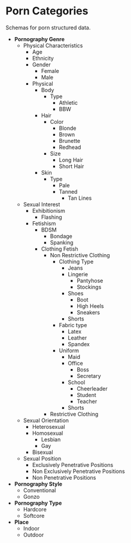 # Porn Categories

Schemas for porn structured data.

* **Pornography Genre**
  * Physical Characteristics 
    * Age 
    * Ethnicity
    * Gender 
      * Female 
      * Male 
    * Physical
      * Body 
        * Type 
          * Athletic 
          * BBW
      * Hair 
        * Color 
          * Blonde 
          * Brown 
          * Brunette 
          * Redhead 
        * Size
          * Long Hair 
          * Short Hair 
      * Skin 
        * Type 
          * Pale 
          * Tanned
            * Tan Lines
  * Sexual Interest
    * Exhibitionism
      * Flashing 
    * Fetishism
      * BDSM
        * Bondage
        * Spanking
      * Clothing Fetish 
        * Non Restrictive Clothing
          * Clothing Type
            * Jeans
            * Lingerie
              * Pantyhose
              * Stockings
            * Shoes
              * Boot
              * High Heels
              * Sneakers
            * Shorts
          * Fabric type
            * Latex
            * Leather
            * Spandex
          * Uniform
            * Maid
            * Office
              * Boss
              * Secretary
            * School
              * Cheerleader
              * Student
              * Teacher
            * Shorts
        * Restrictive Clothing
  * Sexual Orientation
    * Heterosexual 
    * Homosexual
      * Lesbian 
      * Gay 
    * Bisexual 
  * Sexual Position
    * Exclusively Penetrative Positions 
    * Non Exclusively Penetrative Positions
    * Non Penetrative Positions 
* **Pornography Style**
  * Conventional 
  * Gonzo
* **Pornography Type**
  * Hardcore
  * Softcore
* **Place**
  * Indoor
  * Outdoor
